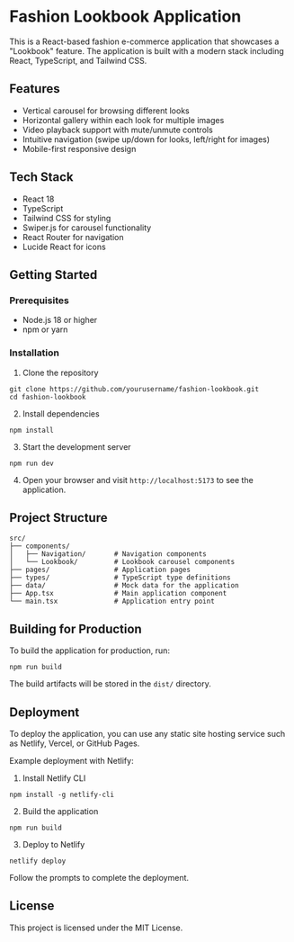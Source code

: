 # Fashion Lookbook Application

This is a React-based fashion e-commerce application that showcases a "Lookbook" feature. The application is built with a modern stack including React, TypeScript, and Tailwind CSS.

## Features

- Vertical carousel for browsing different looks
- Horizontal gallery within each look for multiple images
- Video playback support with mute/unmute controls
- Intuitive navigation (swipe up/down for looks, left/right for images)
- Mobile-first responsive design

## Tech Stack

- React 18
- TypeScript
- Tailwind CSS for styling
- Swiper.js for carousel functionality
- React Router for navigation
- Lucide React for icons

## Getting Started

### Prerequisites

- Node.js 18 or higher
- npm or yarn

### Installation

1. Clone the repository
```
git clone https://github.com/yourusername/fashion-lookbook.git
cd fashion-lookbook
```

2. Install dependencies
```
npm install
```

3. Start the development server
```
npm run dev
```

4. Open your browser and visit `http://localhost:5173` to see the application.

## Project Structure

```
src/
├── components/
│   ├── Navigation/       # Navigation components
│   └── Lookbook/         # Lookbook carousel components
├── pages/                # Application pages
├── types/                # TypeScript type definitions
├── data/                 # Mock data for the application
├── App.tsx               # Main application component
└── main.tsx              # Application entry point
```

## Building for Production

To build the application for production, run:

```
npm run build
```

The build artifacts will be stored in the `dist/` directory.

## Deployment

To deploy the application, you can use any static site hosting service such as Netlify, Vercel, or GitHub Pages.

Example deployment with Netlify:

1. Install Netlify CLI
```
npm install -g netlify-cli
```

2. Build the application
```
npm run build
```

3. Deploy to Netlify
```
netlify deploy
```

Follow the prompts to complete the deployment.

## License

This project is licensed under the MIT License.
